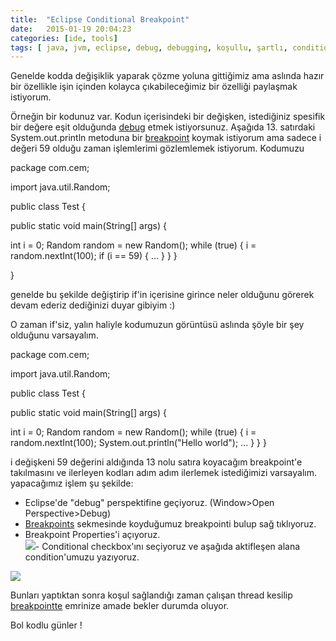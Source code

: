 ```yaml
---
title:  "Eclipse Conditional Breakpoint"
date:   2015-01-19 20:04:23
categories: [ide, tools]
tags: [ java, jvm, eclipse, debug, debugging, koşullu, şartlı, conditional, breakpoint, mehmetcemyucel, mehmet, cem, yücel, yucel]
---
```



Genelde kodda değişiklik yaparak çözme yoluna gittiğimiz ama aslında hazır bir özellikle işin içinden kolayca çıkabileceğimiz bir özelliği paylaşmak istiyorum.  
  
Örneğin bir kodunuz var. Kodun içerisindeki bir değişken, istediğiniz spesifik bir değere eşit olduğunda [debug](http://en.wikipedia.org/wiki/Debugging) etmek istiyorsunuz. Aşağıda 13. satırdaki System.out.println metoduna bir [breakpoint](http://en.wikipedia.org/wiki/Breakpoint) koymak istiyorum ama sadece i değeri 59 olduğu zaman işlemlerimi gözlemlemek istiyorum. Kodumuzu  
  
  

package com.cem;

import java.util.Random;

public class Test {

 public static void main(String[] args) {

  int i = 0;
  Random random = new Random();
  while (true) {
   i = random.nextInt(100);
   if (i == 59) {
    ...
   }
  }
 }

}

genelde bu şekilde değiştirip if'in içerisine girince neler olduğunu görerek devam ederiz dediğinizi duyar gibiyim :)  
  
O zaman if'siz, yalın haliyle kodumuzun görüntüsü aslında şöyle bir şey olduğunu varsayalım.  

package com.cem;

import java.util.Random;

public class Test {

 public static void main(String[] args) {

  int i = 0;
  Random random = new Random();
  while (true) {
   i = random.nextInt(100);
   System.out.println("Hello world");
   ...
  }
 }
}

i değişkeni 59 değerini aldığında 13 nolu satıra koyacağım breakpoint'e takılmasını ve ilerleyen kodları adım adım ilerlemek istediğimizi varsayalım. yapacağımız işlem şu şekilde:  
  
- Eclipse'de "debug" perspektifine geçiyoruz. (Window>Open Perspective>Debug)  
- [Breakpoints](http://en.wikipedia.org/wiki/Breakpoint) sekmesinde koyduğumuz breakpointi bulup sağ tıklıyoruz.  
- Breakpoint Properties'i açıyoruz.  
[![](http://1.bp.blogspot.com/-yIOxrCBYDyo/VL0XMle2wgI/AAAAAAAAAhw/ebTwvsMDslo/s1600/breakpoint.png)](http://1.bp.blogspot.com/-yIOxrCBYDyo/VL0XMle2wgI/AAAAAAAAAhw/ebTwvsMDslo/s1600/breakpoint.png)- Conditional checkbox'ını seçiyoruz ve aşağıda aktifleşen alana condition'umuzu yazıyoruz.  
  

[![](http://1.bp.blogspot.com/-h1IuED8LuXU/VL0XW3WgMTI/AAAAAAAAAh4/ASCn4jti_Tw/s1600/breakpoint2.png)](http://1.bp.blogspot.com/-h1IuED8LuXU/VL0XW3WgMTI/AAAAAAAAAh4/ASCn4jti_Tw/s1600/breakpoint2.png)

  
  
Bunları yaptıktan sonra koşul sağlandığı zaman çalışan thread kesilip [breakpointte](http://en.wikipedia.org/wiki/Breakpoint) emrinize amade bekler durumda oluyor.  
  
Bol kodlu günler !
